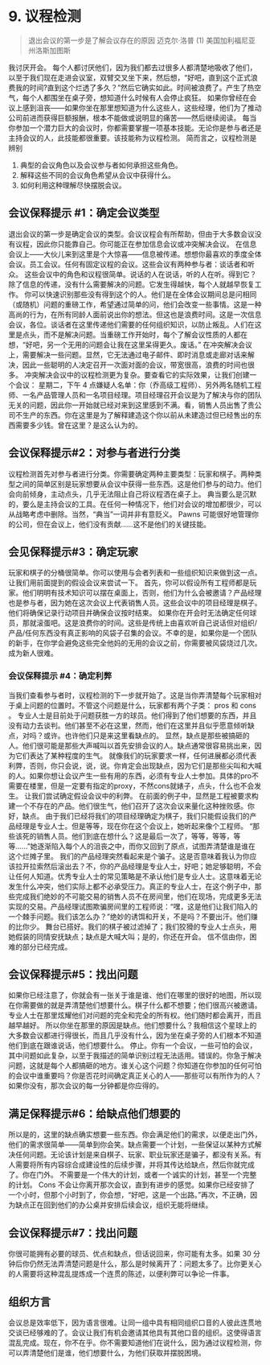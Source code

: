 # 9. 议程检测
> 退出会议的第一步是了解会议存在的原因
> 迈克尔·洛普
> (1)
> 美国加利福尼亚州洛斯加图斯

我讨厌开会。
每个人都讨厌他们，因为我们都去过很多人都清楚地吸收了他们，以至于我们现在走进会议室，双臂交叉坐下来，然后想，“好吧，直到这个正式浪费我的时间?直到这个烂透了多久？”然后它确实如此。时间被浪费了。产生了热空气，每个人都围坐在桌子旁，想知道什么时候有人会停止疯狂。
如果你曾经在会议上感到沮丧——如果你坐在那里想知道为什么这些人，这些经理，他们为了推动公司前进而获得巨额报酬，根本不能做或说明显的痛苦——然后继续阅读。
每当你参加一个潜力巨大的会议时，你都需要掌握一项基本技能。无论你是参与者还是主持会议的人，此技能都很重要。该技能称为议程检测。
简而言之，议程检测是辨别
1. 典型的会议角色以及会议参与者如何承担这些角色。
2. 解释这些不同的会议角色希望从会议中获得什么。
3. 如何利用这种理解尽快摆脱会议。

## 会议保释提示 #1：确定会议类型

退出会议的第一步是确定会议的类型。会议议程会有所帮助，但由于大多数会议没有议程，因此你只能靠自己。你可能正在参加信息会议或冲突解决会议。
在信息会议上——大伙儿来到这里是个大惊喜——信息被传递。想想你最喜欢的季度全体会议。员工会议。任何有固定议程的会议。这些会议有两种参与者：谈话者和听众。
这些会议中的角色和议程很简单。说话的人在说话，听的人在听。得到它？除了信息的传递，没有什么需要解决的问题。它发生得越快，每个人就越早恢复工作。
你可以快速识别那些没有得到这个的人。他们是在全体会议期间总是问相同（或随机）问题的重磅工作，希望通过简单的问，他们会改变一些事情。这是一种高尚的行为，在所有同龄人面前说出你的想法。但这也是浪费时间。这是一次信息会议，各位。谈话者在这里传递他们需要的任何组织知识，以防止叛乱。人们在这里是点头，而不是解决问题。当重磅工作开始时，每个了解会议性质的人都在想，“好吧，另一个无用的问题会让我在这里呆得更久。废话。”
在冲突解决会议上，需要解决一些问题。显然，它无法通过电子邮件、即时消息或走廊对话来解决，因此一些聪明的人决定召开一次面对面的会议，带宽很高，浪费的时间也很多。
冲突解决会议中的议程检测更为复杂。要查看它的实际效果，让我们创建一个会议：
星期二，下午 4 点嫌疑人名单：你（乔高级工程师）、另外两名随机工程师、一名产品管理人员和一名项目经理。项目经理召开会议是为了解决与你的团队无关的问题，因此你一开始就已经对来到这里感到不满。看，销售人员出售了贵公司不生产的东西。你在这里是为了解释建造这个你以前从未建造过但已经售出的东西需要多少钱。曾在这里？是这么认为的。

## 会议保释提示#2：对参与者进行分类
议程检测首先对参与者进行分类。你需要确定两种主要类型：玩家和棋子。两种类型之间的简单区别是玩家想要从会议中获得一些东西。这是他们参与的动力。他们会向前倾身，主动点头，几乎无法阻止自己将议程洒在桌子上。
典当要么是沉默的，要么是主持会议的工具。在任何一种情况下，他们对会议的增加都很少，可以从战略考虑中删除。当然，“典当”一词并非有意贬义。 Pawns 可能很好地管理你的公司，但在会议上，他们没有贡献……这不是他们的关键技能。

## 会见保释提示#3：确定玩家

玩家和棋子的分桶很简单。你可以使用与会者列表和一些组织知识来做到这一点。让我们用前面提到的假设会议来尝试一下。
首先，你可以假设所有工程师都是玩家。他们明明有技术知识可以摆在桌面上，否则，他们为什么会被邀请？产品经理也是参与者，因为她在这次会议上代表销售人员。这些会议中的项目经理是棋子。他们将确保记录行动项目并确保会议按时结束。
如果你在开会时无法确定任何球员，那就滚蛋吧。这是浪费你的时间。这些是传统上由喜欢听自己说话但对组织/产品/任何东西没有真正影响的风袋子召集的会议。不幸的是，如果你是一个团队的新手，在你学会避免这些完全他妈的无用的会议之前，你需要被风袋烧过几次。成为新人很难。

### 会议保释提示 #4：确定利弊

当我们查看参与者时，议程检测的下一步就开始了。这是当你弄清楚每个玩家相对于桌上问题的位置时。不管这个问题是什么，玩家都有两个子类： pros 和 cons 。
专业人士是目前处于问题获胜一方的球员。他们得到了他们想要的东西，并且没有动力去谈判。他们甚至不必在这里，然而，他们在这里并且似乎愿意倾听缺点，对吗？或许。也许他们只是来这里看缺点的。
显然，缺点是那些被搞砸的人。他们很可能是那些大声喊叫以首先安排会议的人。缺点通常很容易挑出来，因为它们表达了某种程度的生气。
就像我们的玩家要求一样，任何进展都必须代表利弊，否则，你只会说，说，说。你肯定会出现缺点，因为它们是那些尖叫和大喊的人。如果你想让会议产生一些有用的东西，必须有专业人士参加。具体的pro不需要在楼里，但是一定要有指定的proxy，不然cons就婊子，点头，什么也不会发生。
让我们尝试确定假设会议中的利弊。
在前面的例子中，显然是工程被要求构建一个不存在的产品。他们很生气，他们召开了这次会议来量化这种挫败感。你好，缺点。
由于我们已经将我们的项目经理确定为棋子，我们只能假设我们的产品经理是专业人士。但是等等，现在你在这个会议上，她听起来像个工程师。 “那些该死的销售人员。他们到底在想什么？这是最后一次了，等等，等等，等等......”她逐渐陷入每个人的沮丧之中，而你又回到了原点，试图弄清楚谁是谁在这个烂摊子里。
我们的产品经理突然看起来是个骗子。这是否意味着我认为你应该拉开拉索然后滚出去？不，你的产品经理是专业人士，好吧；她足够聪明，不会让任何人知道。优秀专业人士的常见策略是不承认他们是专业人士。这意味着无论发生什么冲突，他们实际上都不必承受压力。真正的专业人士，在这个例子中，那些完成我们绝妙的不可能交易的销售人员不在房间里，他们在现场，完成更多无法实现的交易。产品经理试图欺骗房间里的工程师说：“嘿，这是他们让我们陷入的一个棘手问题。我们该怎么办？”绝妙的诱饵和开关，不是吗？不要出汗。他们赚的比你少。
舞台已搭好。我们的棋子被过滤掉了；我们狡猾的专业人士点头，用她假装的同情安抚缺点；缺点是大喊大叫；是的，你还在开会。
信不信由你，困难的部分已经完成。

## 会议保释提示#5：找出问题
如果你已经注意了，你就会有一张关于谁是谁、他们在哪里的很好的地图，所以现在你需要做的就是弄清楚他们想要什么。棋子什么都不想要；他们很高兴被邀请。专业人士在那里炫耀他们对问题的完全和完全的所有权。他们随时都会离开，而且越早越好。
所以你坐在那里的原因是缺点。他们想要什么？我相信这个星球上的大多数会议都进行得很长，而且几乎没有什么，因为坐在桌子旁的人们根本不知道他们到底在跟谁说话，他们想要什么。
停止。你有一个会议，一些可怕的会议，其中问题如此复杂，以至于我描述的简单识别过程无法适用。错误的。你急于解决问题，这就是每个人都搞砸的地方。谁关心这个问题？你知道在你参加的任何可怕的会议中谁重要吗？你是否花时间确定真正关心的人——那些可以有所作为的人？如果你没有，那次会议的每一分钟都是你应得的。

## 满足保释提示#6：给缺点他们想要的

所以是的，这里的缺点确实想要一些东西。你会满足他们的需求，以便走出门外，他们的需求很简单——简单到你会笑。缺点需要一个计划，一些保证以某种方式解决任何问题。无论该计划是来自棋子、玩家、职业玩家还是骗子，都没有关系。有人需要将所有内容综合成建设性的后续步骤，并将其传达给缺点，然后你就完成了。你在门外。
不需要是一个伟大的计划，或者一个诚实的计划，甚至一个完整的计划。 Cons 不会让你离开那次会议，直到有进步的感觉。如果你已经安排了一个小时，但那个小时到了，你会想，“好吧，这是一个出路。”再次，不正确，因为缺点正在回到他们的办公桌并安排后续会议，组织无能将继续。

## 会议保释提示#7：找出问题

你很可能拥有必要的球员、优点和缺点，但话说回来，你可能有太多。如果 30 分钟后你仍然无法弄清楚问题是什么，那么是时候离开了：问题太多了。比你更关心的人需要将这种混乱提炼成一个连贯的陈述，以便利弊可以争论一件事。

## 组织方言

会议总是效率低下，因为语言很难。让同一组中具有相同组织口音的人彼此连贯地交谈已经够难的了。会议让我们有机会邀请其他具有其他口音的组织。这使得语言混乱完成。现在，你不在乎。你不需要知道他们在说什么，因为通过议程检测，你可以弄清楚他们是谁，他们想要什么，为他们获取并摆脱困境。